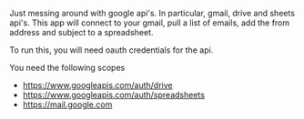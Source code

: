 Just messing around with google api's. In particular, gmail, drive and sheets api's. 
This app will connect to your gmail, pull a list of emails, add the from address and subject to a spreadsheet.  

To run this, you will need oauth credentials for the api. 

You need the following scopes
- https://www.googleapis.com/auth/drive
- https://www.googleapis.com/auth/spreadsheets
- https://mail.google.com

